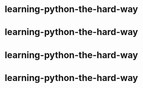 # learning-python-the-hard-way
# learning-python-the-hard-way
# learning-python-the-hard-way
# learning-python-the-hard-way
